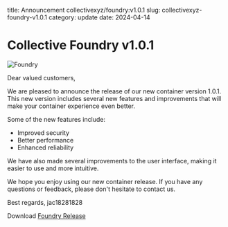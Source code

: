 title: Announcement collectivexyz/foundry:v1.0.1
slug: collectivexyz-foundry-v1.0.1
category: update
date: 2024-04-14

# Collective Foundry v1.0.1

![Foundry]({static}/images/universe/foundry.png)

Dear valued customers,

We are pleased to announce the release of our new container version 1.0.1. This new version includes several new features and improvements that will make your container experience even better.

Some of the new features include:

- Improved security
- Better performance
- Enhanced reliability

We have also made several improvements to the user interface, making it easier to use and more intuitive.

We hope you enjoy using our new container release. If you have any questions or feedback, please don't hesitate to contact us.

Best regards,
jac18281828

Download [Foundry Release](https://github.com/collectivexyz/foundry/pkgs/container/foundry)
